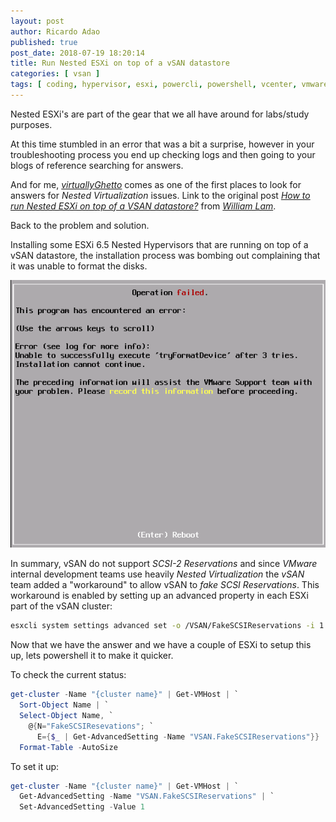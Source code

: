 ```yaml
---
layout: post
author: Ricardo Adao
published: true
post_date: 2018-07-19 18:20:14
title: Run Nested ESXi on top of a vSAN datastore
categories: [ vsan ]
tags: [ coding, hypervisor, esxi, powercli, powershell, vcenter, vmware, vsan, nested, oneliner, scsi ]
---
```

Nested ESXi's are part of the gear that we all have around for labs/study purposes.

At this time stumbled in an error that was a bit a surprise, however in your troubleshooting process you end up checking logs and then going to your blogs of 
reference searching for answers.

And for me, _[virtuallyGhetto](https://www.virtuallyghetto.com)_ comes as one of the first places to look for answers for _Nested Virtualization_ issues.
Link to the original post _[How to run Nested ESXi on top of a VSAN datastore?](https://www.virtuallyghetto.com/2013/11/how-to-run-nested-esxi-on-top-of-vsan.html)_ from _[William Lam](https://www.virtuallyghetto.com/author/lamw)_.

Back to the problem and solution.

Installing some ESXi 6.5 Nested Hypervisors that are running on top of a vSAN datastore, the installation process was bombing out complaining that it was unable to format the disks.

![Nested Hypervisor VSAN problem](/assets/images/posts/2018/07/nested-hyp-vsan-problem.png)

In summary, vSAN do not support _SCSI-2 Reservations_ and since _VMware_ internal development teams use heavily _Nested Virtualization_ the _vSAN_ team added a "workaround" to allow vSAN to _fake SCSI Reservations_.
This workaround is enabled by setting up an advanced property in each ESXi part of the vSAN cluster:

```bash
esxcli system settings advanced set -o /VSAN/FakeSCSIReservations -i 1
```

Now that we have the answer and we have a couple of ESXi to setup this up, lets powershell it to make it quicker.

To check the current status:

```powershell
get-cluster -Name "{cluster name}" | Get-VMHost | `
  Sort-Object Name | `
  Select-Object Name, `
    @{N="FakeSCSIResevations"; `
      E={$_ | Get-AdvancedSetting -Name "VSAN.FakeSCSIReservations"}} | `
  Format-Table -AutoSize
```

To set it up:

```powershell
get-cluster -Name "{cluster name}" | Get-VMHost | `
  Get-AdvancedSetting -Name "VSAN.FakeSCSIReservations" | `
  Set-AdvancedSetting -Value 1
```